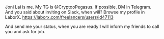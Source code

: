 Joni Lai is me.
My TG is @CryptooPegasus.
If possible, DM in Telegram.
And you said about inviting on Slack, when will?
Browse my profile in LaborX.
https://laborx.com/freelancers/users/id47113

And send me your status, when you are ready I will inform my friends to call you and ask for job.
